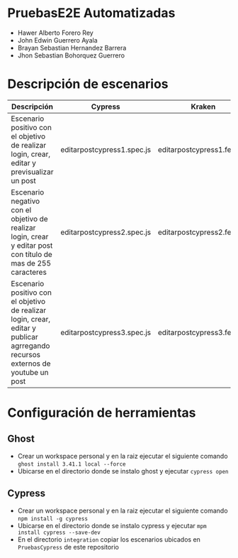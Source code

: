 # PruebasE2E Automatizadas
- Hawer Alberto Forero Rey 
- John Edwin Guerrero Ayala
- Brayan Sebastian Hernandez Barrera
- Jhon Sebastian Bohorquez Guerrero

# Descripción de escenarios
| Descripción                        |  Cypress |Kraken | Responsable |
|------------------------------------|------------------|-------------|-----|
| Escenario positivo con el objetivo de realizar login, crear, editar y previsualizar un post  |  editarpostcypress1.spec.js |editarpostcypress1.feature|@hawerforerouniandes| 
| Escenario negativo con el objetivo de  realizar login, crear y editar post con título de mas de 255 caracteres  |  editarpostcypress2.spec.js |editarpostcypress2.feature|@hawerforerouniandes| 
| Escenario positivo con el objetivo de realizar login, crear, editar y publicar agrregando recursos externos de youtube un post  |  editarpostcypress3.spec.js |editarpostcypress3.feature|@hawerforerouniandes| 

# Configuración de herramientas
## Ghost
- Crear un workspace personal y en la raiz ejecutar el siguiente comando
  ```ghost install 3.41.1 local --force ```
- Ubicarse en el directorio donde se instalo ghost y ejecutar
 ```cypress open ```
## Cypress
- Crear un workspace personal y en la raiz ejecutar el siguiente comando
  ```npm install -g cypress ```
- Ubicarse en el directorio donde se instalo cypress y ejecutar 
  ```mpm install cypress --save-dev ```
- En el directorio  ```integration``` copiar los escenarios ubicados en ```PruebasCypress``` de este repositorio
